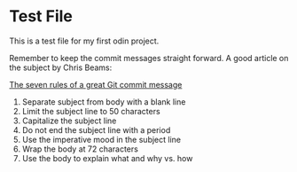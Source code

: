 # Test File

This is a test file for my first odin project.

Remember to keep the commit messages straight forward. A good article on the
subject by Chris Beams:

[The seven rules of a great Git commit message](https://chris.beams.io/posts/git-commit/)

1. Separate subject from body with a blank line
2. Limit the subject line to 50 characters
3. Capitalize the subject line
4. Do not end the subject line with a period
5. Use the imperative mood in the subject line
6. Wrap the body at 72 characters
7. Use the body to explain what and why vs. how
